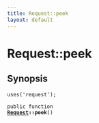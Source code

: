 ```yaml
---
title: Request::peek
layout: default
---
```


# Request::peek

## Synopsis

<code>uses('request');</code>

<code>public function <b><a href="Request">Request</a>::peek</b>()</code>

